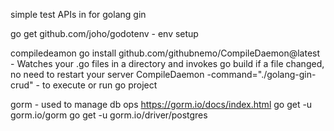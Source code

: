 
simple test APIs in for golang gin


go get github.com/joho/godotenv - env setup

compiledeamon
go install github.com/githubnemo/CompileDaemon@latest - Watches your .go files in a directory and invokes go build if a file changed, no need to restart your server
CompileDaemon -command="./golang-gin-crud" - to execute or run go project

gorm - used to manage db ops
https://gorm.io/docs/index.html
go get -u gorm.io/gorm
go get -u gorm.io/driver/postgres